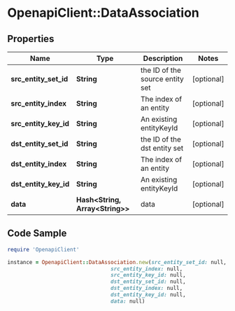 # OpenapiClient::DataAssociation

## Properties

Name | Type | Description | Notes
------------ | ------------- | ------------- | -------------
**src_entity_set_id** | **String** | the ID of the source entity set | [optional] 
**src_entity_index** | **String** | The index of an entity | [optional] 
**src_entity_key_id** | **String** | An existing entityKeyId | [optional] 
**dst_entity_set_id** | **String** | the ID of the dst entity set | [optional] 
**dst_entity_index** | **String** | The index of an entity | [optional] 
**dst_entity_key_id** | **String** | An existing entityKeyId | [optional] 
**data** | **Hash&lt;String, Array&lt;String&gt;&gt;** | data | [optional] 

## Code Sample

```ruby
require 'OpenapiClient'

instance = OpenapiClient::DataAssociation.new(src_entity_set_id: null,
                                 src_entity_index: null,
                                 src_entity_key_id: null,
                                 dst_entity_set_id: null,
                                 dst_entity_index: null,
                                 dst_entity_key_id: null,
                                 data: null)
```


